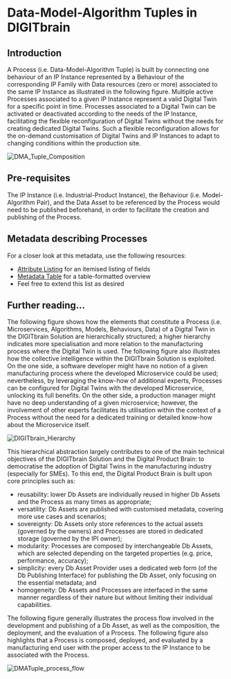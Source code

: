 # Data-Model-Algorithm Tuples in DIGITbrain

## Introduction

A Process (i.e. Data-Model-Algorithm Tuple) is built by connecting one behaviour of an IP Instance represented by a Behaviour of the corresponding IP Family with Data resources (zero or more) associated to the same IP Instance as illustrated in the following figure. Multiple active Processes associated to a given IP Instance represent a valid Digital Twin for a specific point in time. Processes associated to a Digital Twin can be activated or deactivated according to the needs of the IP Instance, facilitating the flexible reconfiguration of Digital Twins without the needs for creating dedicated Digital Twins. Such a flexible reconfiguration allows for the on-demand customisation of Digital Twins and IP Instances to adapt to changing conditions within the production site.

![DMA_Tuple_Composition](https://user-images.githubusercontent.com/24694029/152173510-67dc3a86-645e-4da9-85a0-3148f2bf74eb.png)

## Pre-requisites

The IP Instance (i.e. Industrial-Product Instance), the Behaviour (i.e. Model-Algorithm Pair), and the Data Asset to be referenced by the Process would need to be published beforehand, in order to facilitate the creation and publishing of the Process.

## Metadata describing Processes

For a closer look at this metadata, use the following resources:

- [Attribute Listing](/attributes/dma_tuple) for an itemised listing of fields
- [Metadata Table](/tables/dma_tuple) for a table-formatted overview
- Feel free to extend this list as desired

## Further reading...

The following figure shows how the elements that constitute a Process (i.e. Microservices, Algorithms, Models, Behaviours, Data) of a Digital Twin in the DIGITbrain Solution are hierarchically structured; a higher hierarchy indicates more specialisation and more relation to the manufacturing process where the Digital Twin is used. The following figure also illustrates how the collective intelligence within the DIGITbrain Solution is exploited. On the one side, a software developer might have no notion of a given manufacturing process where the developed Microservice could be used; nevertheless, by leveraging the know-how of additional experts, Processes can be configured for Digital Twins with the developed Microservice, unlocking its full benefits. On the other side, a production manager might have no deep understanding of a given microservice; however, the involvement of other experts facilitates its utilisation within the context of a Process without the need for a dedicated training or detailed know-how about the Microservice itself.

![DIGITbrain_Hierarchy](https://user-images.githubusercontent.com/24694029/152174486-97fbccc9-e578-46cb-820a-afe7c3d41478.png)

This hierarchical abstraction largely contributes to one of the main technical objectives of the DIGITbrain Solution and the Digital Product Brain: to democratise the adoption of Digital Twins in the manufacturing industry (especially for SMEs). To this end, the Digital Product Brain is built upon core principles such as:
- reusability: lower Db Assets are individually reused in higher Db Assets and the Process as many times as appropriate;
-	versatility: Db Assets are published with customised metadata, covering more use cases and scenarios;
-	sovereignty: Db Assets only store references to the actual assets (governed by the owners) and Processes are stored in dedicated storage (governed by the IPI owner);
-	modularity: Processes are composed by interchangeable Db Assets, which are selected depending on the targeted properties (e.g. price, performance, accuracy);
-	simplicity: every Db Asset Provider uses a dedicated web form (of the Db Publishing Interface) for publishing the Db Asset, only focusing on the essential metadata; and
-	homogeneity: Db Assets and Processes are interfaced in the same manner regardless of their nature but without limiting their individual capabilities.

The following figure generally illustrates the process flow involved in the development and publishing of a Db Asset, as well as the composition, the deployment, and the evaluation of a Process. The following figure also highlights that a Process is composed, deployed, and evaluated by a manufacturing end user with the proper access to the IP Instance to be associated with the Process.

![DMATuple_process_flow](https://user-images.githubusercontent.com/24694029/152173453-f23d4791-94fc-41ba-a8c4-6d5564640783.png)
